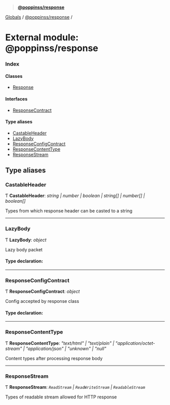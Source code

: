 > **[@poppinss/response](../README.md)**

[Globals](../README.md) / [@poppinss/response](_poppinss_response.md) /

# External module: @poppinss/response

### Index

#### Classes

* [Response](../classes/_poppinss_response.response.md)

#### Interfaces

* [ResponseContract](../interfaces/_poppinss_response.responsecontract.md)

#### Type aliases

* [CastableHeader](_poppinss_response.md#castableheader)
* [LazyBody](_poppinss_response.md#lazybody)
* [ResponseConfigContract](_poppinss_response.md#responseconfigcontract)
* [ResponseContentType](_poppinss_response.md#responsecontenttype)
* [ResponseStream](_poppinss_response.md#responsestream)

## Type aliases

###  CastableHeader

Ƭ **CastableHeader**: *string | number | boolean | string[] | number[] | boolean[]*

Types from which response header can be casted to a
string

___

###  LazyBody

Ƭ **LazyBody**: *object*

Lazy body packet

#### Type declaration:

___

###  ResponseConfigContract

Ƭ **ResponseConfigContract**: *object*

Config accepted by response class

#### Type declaration:

___

###  ResponseContentType

Ƭ **ResponseContentType**: *"text/html" | "text/plain" | "application/octet-stream" | "application/json" | "unknown" | "null"*

Content types after processing response body

___

###  ResponseStream

Ƭ **ResponseStream**: *`ReadStream` | `ReadWriteStream` | `ReadableStream`*

Types of readable stream allowed for HTTP response